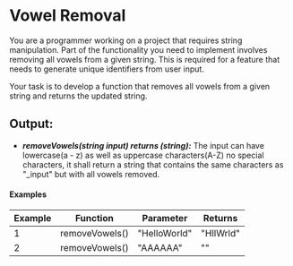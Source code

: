 # Vowel Removal

You are a programmer working on a project that requires string manipulation. Part of the functionality you need to implement involves removing all vowels 
from a given string. This is required for a feature that needs to generate unique identifiers from user input.

Your task is to develop a function that removes all vowels from a given string and returns the updated string.

## Output:

- ***removeVowels(string input) returns (string):*** The input can have lowercase(a - z) as well as uppercase characters(A-Z) no special characters,
  it shall return a string that contains the same characters as "_input" but with all vowels removed.


#### Examples

|    Example    |    Function    |    Parameter    |    Returns    |
| ----------    | ----------     | -----------     | ----------    |
|      1        |  removeVowels()|  "HelloWorld"   |    "HllWrld"  |
|      2        |  removeVowels()|  "AAAAAA"       |    ""         |
